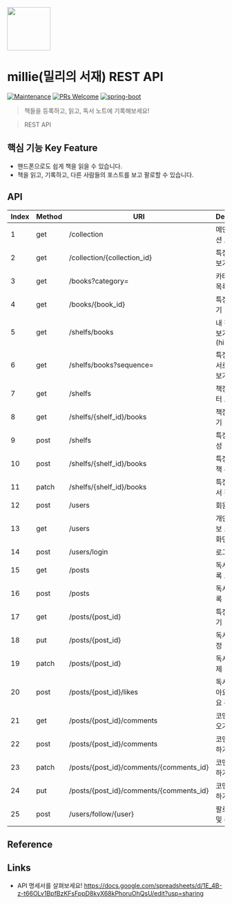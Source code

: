 <img src="https://www.millie.co.kr/favicon/millie_og.png" height="100"/>

# millie(밀리의 서재) REST API

[![Maintenance](https://img.shields.io/badge/Maintained%3F-yes-green.svg)](https://github.com/ohahohah/readme-template/graphs/commit-activity)
[![PRs Welcome](https://img.shields.io/badge/PRs-welcome-brightgreen.svg?style=flat-square)](http://makeapullrequest.com)
[![spring-boot](http://img.shields.io/badge/-springBoot-0072b1?style=flat&logo=spring)](https://spring.io/projects/spring-boot)


> 책들을 등록하고, 읽고, 독서 노트에 기록해보세요!

> REST API 
## 핵심 기능  Key Feature
- 핸드폰으로도 쉽게 책을 읽을 수 있습니다.
- 책을 읽고, 기록하고, 다른 사람들의 포스트를 보고 팔로할 수 있습니다.

## API
Index | Method | URI | Description
---|------|-----|---|
1	|get	|/collection	|메인 책 컬렉션 보기
2	|get	|/collection/{collection_id}	|특정 컬렉션 보기
3	|get	|/books?category=	|카테고리 별 목록 보기
4	|get	|/books/{book_id}	|특정 도서 보기
5	|get	|/shelfs/books	|내 책장 목록 보기(history)
6	|get	|/shelfs/books?sequence=	|특정 조건 순서로 책 목록 보기
7	|get	|/shelfs	|책장 별 데이터 보기
8	|get	|/shelfs/{shelf_id}/books	|책장 별 책 보기
9	|post	|/shelfs	|특정 책장 생성
10	|post	|/shelfs/{shelf_id}/books	|특정 책장에 책 추가
11	|patch	|/shelfs/{shelf_id}/books	|특정 책장에서 책 삭제
12	|post	|/users	|회원가입
13	|get	|/users	|개인 유저 정보 조회 (서재 화면)
14	|post	|/users/login	|로그인
15	|get	|/posts	|독서 노트 목록 보기
16	|post	|/posts	|독서 노트 등록
17	|get	|/posts/{post_id}	|특정 노트 읽기
18	|put	|/posts/{post_id}	|독서 노트 수정
19	|patch	|/posts/{post_id}	|독서 노트 삭제
20	|post	|/posts/{post_id}/likes	|독서 노트 좋아요 및 좋아요 취소
21	|get	|/posts/{post_id}/comments	|코멘트 불러오기
22	|post	|/posts/{post_id}/comments	|코멘트 작성하기
23	|patch	|/posts/{post_id}/comments/{comments_id}	|코멘트 삭제하기
24	|put	|/posts/{post_id}/comments/{comments_id}	|코멘트 수정하기
25	|post	|/users/follow/{user}	|팔로잉 등록 및 취소



## Reference

## Links
- API 명세서를 살펴보세요!
  https://docs.google.com/spreadsheets/d/1E_4B-z-t66OLv1BpfBzKFsFppD8kyX68kPhoruOhQsU/edit?usp=sharing



